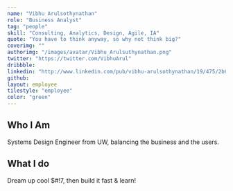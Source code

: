 ```yaml
---
name: "Vibhu Arulsothynathan"
role: "Business Analyst"
tag: "people"
skill: "Consulting, Analytics, Design, Agile, IA"
quote: "You have to think anyway, so why not think big?"
coverimg: ""
authorimg: "/images/avatar/Vibhu_Arulsuthynathan.png"
twitter: "https://twitter.com/VibhuArul"
dribbble:
linkedin: "http://www.linkedin.com/pub/vibhu-arulsothynathan/19/475/2b6"
github:
layout: employee
tilestyle: "employee"
color: "green"
---
```


## Who I Am

Systems Design Engineer from UW, balancing the business and the users.

## What I do

Dream up cool $#!7, then build it fast & learn!